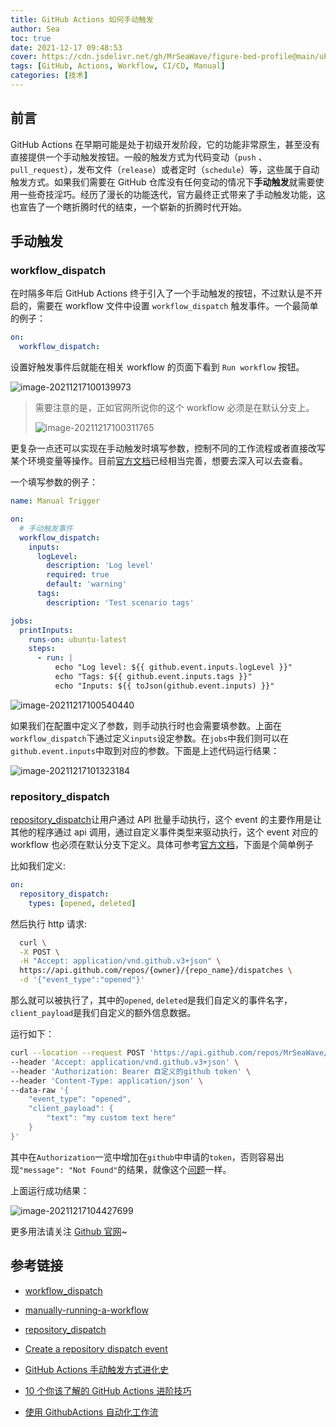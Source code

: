 ```yaml
---
title: GitHub Actions 如何手动触发
author: Sea
toc: true
date: 2021-12-17 09:48:53
cover: https://cdn.jsdelivr.net/gh/MrSeaWave/figure-bed-profile@main/uPic/2021/qq8Lk4_bg2019091201.jpeg
tags: [GitHub, Actions, Workflow, CI/CD, Manual]
categories: [技术]
---
```


## 前言

GitHub Ac­tions 在早期可能是处于初级开发阶段，它的功能非常原生，甚至没有直接提供一个手动触发按钮。一般的触发方式为代码变动（`push` 、`pull_request`），发布文件（`release`）或者定时（`schedule`）等，这些属于自动触发方式。如果我们需要在 GitHub 仓库没有任何变动的情况下**手动触发**就需要使用一些奇技淫巧。经历了漫长的功能迭代，官方最终正式带来了手动触发功能，这也宣告了一个瞎折腾时代的结束，一个崭新的折腾时代开始。

<!--more-->

## 手动触发

### workflow_dispatch

在时隔多年后 GitHub Ac­tions 终于引入了一个手动触发的按钮，不过默认是不开启的，需要在 work­flow 文件中设置 `workflow_dispatch` 触发事件。一个最简单的例子：

```yml
on:
  workflow_dispatch:
```

设置好触发事件后就能在相关 work­flow 的页面下看到 `Run workflow` 按钮。

![image-20211217100139973](https://cdn.jsdelivr.net/gh/MrSeaWave/figure-bed-profile@main/uPic/2021/4RbzQh_image-20211217100139973.png)

> 需要注意的是，正如官网所说你的这个 workflow 必须是在默认分支上。
>
> ![image-20211217100311765](https://cdn.jsdelivr.net/gh/MrSeaWave/figure-bed-profile@main/uPic/2021/2LnPmf_image-20211217100311765.png)

更复杂一点还可以实现在手动触发时填写参数，控制不同的工作流程或者直接改写某个环境变量等操作。目前[官方文档](https://docs.github.com/cn/actions/managing-workflow-runs/manually-running-a-workflow)已经相当完善，想要去深入可以去查看。

一个填写参数的例子：

```yml
name: Manual Trigger

on:
  # 手动触发事件
  workflow_dispatch:
    inputs:
      logLevel:
        description: 'Log level'
        required: true
        default: 'warning'
      tags:
        description: 'Test scenario tags'

jobs:
  printInputs:
    runs-on: ubuntu-latest
    steps:
      - run: |
          echo "Log level: ${{ github.event.inputs.logLevel }}"
          echo "Tags: ${{ github.event.inputs.tags }}"
          echo "Inputs: ${{ toJson(github.event.inputs) }}"
```

![image-20211217100540440](https://cdn.jsdelivr.net/gh/MrSeaWave/figure-bed-profile@main/uPic/2021/WtuX2K_image-20211217100540440.png)

如果我们在配置中定义了参数，则手动执行时也会需要填参数。上面在`workflow_dispatch`下通过定义`inputs`设定参数。在`jobs`中我们则可以在`github.event.inputs`中取到对应的参数。下面是上述代码运行结果：

![image-20211217101323184](https://cdn.jsdelivr.net/gh/MrSeaWave/figure-bed-profile@main/uPic/2021/xTI5sz_image-20211217101323184.png)

### repository_dispatch

[repository_dispatch](https://docs.github.com/cn/actions/learn-github-actions/events-that-trigger-workflows#repository_dispatch)让用户通过 API 批量手动执行，这个 event 的主要作用是让其他的程序通过 api 调用，通过自定义事件类型来驱动执行，这个 event 对应的 workflow 也必须在默认分支下定义。具体可参考[官方文档](https://docs.github.com/cn/rest/reference/repos#create-a-repository-dispatch-event)，下面是个简单例子

比如我们定义:

```yml
on:
  repository_dispatch:
    types: [opened, deleted]
```

然后执行 http 请求:

```bash
  curl \
  -X POST \
  -H "Accept: application/vnd.github.v3+json" \
  https://api.github.com/repos/{owner}/{repo_name}/dispatches \
  -d '{"event_type":"opened"}'
```

那么就可以被执行了，其中的`opened`, `deleted`是我们自定义的事件名字，`client_payload`是我们自定义的额外信息数据。

运行如下：

```bash
curl --location --request POST 'https://api.github.com/repos/MrSeaWave/lerna-demo/dispatches' \
--header 'Accept: application/vnd.github.v3+json' \
--header 'Authorization: Bearer 自定义的github token' \
--header 'Content-Type: application/json' \
--data-raw '{
    "event_type": "opened",
    "client_payload": {
        "text": "my custom text here"
    }
}'
```

其中在`Authorization`一览中增加在`github`中申请的`token`，否则容易出现`"message": "Not Found"`的结果，就像这个[问题](https://stackoverflow.com/questions/68627451/github-actions-repository-dispatch-event-post-request-not-working-due-to-organis)一样。

上面运行成功结果：

![image-20211217104427699](https://cdn.jsdelivr.net/gh/MrSeaWave/figure-bed-profile@main/uPic/2021/zEJDAn_image-20211217104427699.png)

更多用法请关注 [Github 官网](https://docs.github.com/cn/actions/learn-github-actions/events-that-trigger-workflows#manual-events)~

## 参考链接

- [workflow_dispatch](https://docs.github.com/cn/actions/learn-github-actions/events-that-trigger-workflows#workflow_dispatch)
- [manually-running-a-workflow](https://docs.github.com/cn/actions/managing-workflow-runs/manually-running-a-workflow)
- [repository_dispatch](https://docs.github.com/cn/actions/learn-github-actions/events-that-trigger-workflows#repository_dispatch)
- [Create a repository dispatch event](https://docs.github.com/cn/rest/reference/repos#create-a-repository-dispatch-event)

- [GitHub Actions 手动触发方式进化史](https://p3terx.com/archives/github-actions-manual-trigger.html)

- [10 个你该了解的 GitHub Actions 进阶技巧](https://cloud.tencent.com/developer/article/1782556)
- [使用 GithubActions 自动化工作流](https://blog.hszofficial.site/introduce/2020/11/30/%E4%BD%BF%E7%94%A8GithubActions%E8%87%AA%E5%8A%A8%E5%8C%96%E5%B7%A5%E4%BD%9C%E6%B5%81/)
